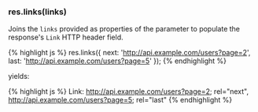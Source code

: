<h3 id='res.links'>res.links(links)</h3>

Joins the `links` provided as properties of the parameter to populate the response's
`Link` HTTP header field.

{% highlight js %}
res.links({
  next: 'http://api.example.com/users?page=2',
  last: 'http://api.example.com/users?page=5'
});
{% endhighlight %}

yields:

{% highlight js %}
Link: <http://api.example.com/users?page=2>; rel="next",
      <http://api.example.com/users?page=5>; rel="last"
{% endhighlight %}
